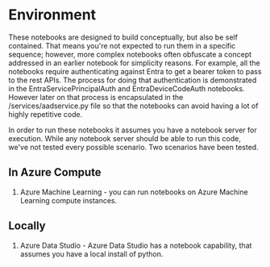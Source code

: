 
# Environment
These notebooks are designed to build conceptually, but also be self contained.  That means you're not expected to run them in a specific sequence; however, more complex notebooks often obfuscate a concept addressed in an earlier notebook for simplicity reasons.  For example, all the notebooks require authenticating against Entra to get a bearer token to pass to the rest APIs.  The process for doing that authentication is demonstrated in the EntraServicePrincipalAuth and EntraDeviceCodeAuth notebooks.   However later on that process is encapsulated in the /services/aadservice.py file so that the notebooks can avoid having a lot of highly repetitive code.

In order to run these notebooks it assumes you have a notebook server for execution.   While any notebook server should be able to run this code, we've not tested every possible scenario.  Two scenarios have been tested.

## In Azure Compute
1. Azure Machine Learning - you can run notebooks on Azure Machine Learning compute instances.

## Locally
1. Azure Data Studio - Azure Data Studio has a notebook capability, that assumes you have a local install of python.
